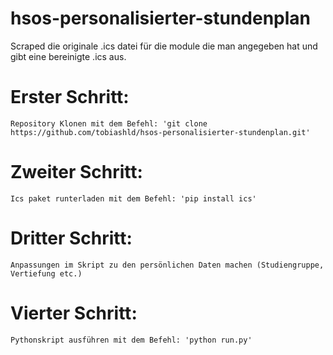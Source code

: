 # hsos-personalisierter-stundenplan
Scraped die originale .ics datei für die module die man angegeben hat und gibt eine bereinigte .ics aus.

# Erster Schritt:
    Repository Klonen mit dem Befehl: 'git clone https://github.com/tobiashld/hsos-personalisierter-stundenplan.git'

# Zweiter Schritt:
    Ics paket runterladen mit dem Befehl: 'pip install ics'

# Dritter Schritt:
    Anpassungen im Skript zu den persönlichen Daten machen (Studiengruppe, Vertiefung etc.)

# Vierter Schritt: 
    Pythonskript ausführen mit dem Befehl: 'python run.py'



